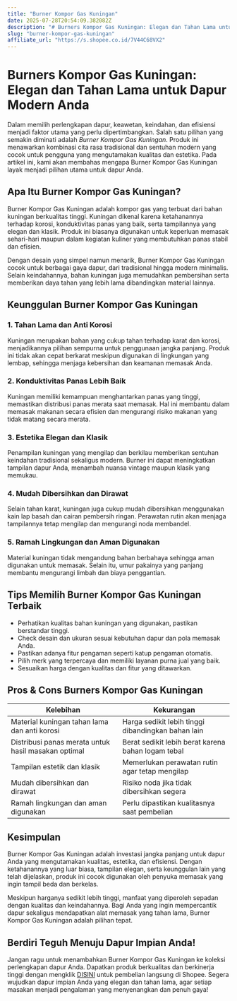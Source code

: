 ```yaml
---
title: "Burner Kompor Gas Kuningan"
date: 2025-07-28T20:54:09.382082Z
description: "# Burners Kompor Gas Kuningan: Elegan dan Tahan Lama untuk Dapur Modern Anda..."
slug: "burner-kompor-gas-kuningan"
affiliate_url: "https://s.shopee.co.id/7V44C68VX2"
---
```

# Burners Kompor Gas Kuningan: Elegan dan Tahan Lama untuk Dapur Modern Anda

Dalam memilih perlengkapan dapur, keawetan, keindahan, dan efisiensi menjadi faktor utama yang perlu dipertimbangkan. Salah satu pilihan yang semakin diminati adalah *Burner Kompor Gas Kuningan*. Produk ini menawarkan kombinasi cita rasa tradisional dan sentuhan modern yang cocok untuk pengguna yang mengutamakan kualitas dan estetika. Pada artikel ini, kami akan membahas mengapa Burner Kompor Gas Kuningan layak menjadi pilihan utama untuk dapur Anda.

## Apa Itu Burner Kompor Gas Kuningan?

Burner Kompor Gas Kuningan adalah kompor gas yang terbuat dari bahan kuningan berkualitas tinggi. Kuningan dikenal karena ketahanannya terhadap korosi, konduktivitas panas yang baik, serta tampilannya yang elegan dan klasik. Produk ini biasanya digunakan untuk keperluan memasak sehari-hari maupun dalam kegiatan kuliner yang membutuhkan panas stabil dan efisien.

Dengan desain yang simpel namun menarik, Burner Kompor Gas Kuningan cocok untuk berbagai gaya dapur, dari tradisional hingga modern minimalis. Selain keindahannya, bahan kuningan juga memudahkan pembersihan serta memberikan daya tahan yang lebih lama dibandingkan material lainnya.

## Keunggulan Burner Kompor Gas Kuningan

### 1. Tahan Lama dan Anti Korosi

Kuningan merupakan bahan yang cukup tahan terhadap karat dan korosi, menjadikannya pilihan sempurna untuk penggunaan jangka panjang. Produk ini tidak akan cepat berkarat meskipun digunakan di lingkungan yang lembap, sehingga menjaga kebersihan dan keamanan memasak Anda.

### 2. Konduktivitas Panas Lebih Baik

Kuningan memiliki kemampuan menghantarkan panas yang tinggi, memastikan distribusi panas merata saat memasak. Hal ini membantu dalam memasak makanan secara efisien dan mengurangi risiko makanan yang tidak matang secara merata.

### 3. Estetika Elegan dan Klasik

Penampilan kuningan yang mengilap dan berkilau memberikan sentuhan keindahan tradisional sekaligus modern. Burner ini dapat meningkatkan tampilan dapur Anda, menambah nuansa vintage maupun klasik yang memukau.

### 4. Mudah Dibersihkan dan Dirawat

Selain tahan karat, kuningan juga cukup mudah dibersihkan menggunakan kain lap basah dan cairan pembersih ringan. Perawatan rutin akan menjaga tampilannya tetap mengilap dan mengurangi noda membandel.

### 5. Ramah Lingkungan dan Aman Digunakan

Material kuningan tidak mengandung bahan berbahaya sehingga aman digunakan untuk memasak. Selain itu, umur pakainya yang panjang membantu mengurangi limbah dan biaya penggantian.

## Tips Memilih Burner Kompor Gas Kuningan Terbaik

- Perhatikan kualitas bahan kuningan yang digunakan, pastikan berstandar tinggi.
- Check desain dan ukuran sesuai kebutuhan dapur dan pola memasak Anda.
- Pastikan adanya fitur pengaman seperti katup pengaman otomatis.
- Pilih merk yang terpercaya dan memiliki layanan purna jual yang baik.
- Sesuaikan harga dengan kualitas dan fitur yang ditawarkan.

## Pros & Cons Burners Kompor Gas Kuningan

| Kelebihan | Kekurangan |
|------------|--------------|
| Material kuningan tahan lama dan anti korosi | Harga sedikit lebih tinggi dibandingkan bahan lain |
| Distribusi panas merata untuk hasil masakan optimal | Berat sedikit lebih berat karena bahan logam tebal |
| Tampilan estetik dan klasik | Memerlukan perawatan rutin agar tetap mengilap |
| Mudah dibersihkan dan dirawat | Risiko noda jika tidak dibersihkan segera |
| Ramah lingkungan dan aman digunakan | Perlu dipastikan kualitasnya saat pembelian |

## Kesimpulan

Burner Kompor Gas Kuningan adalah investasi jangka panjang untuk dapur Anda yang mengutamakan kualitas, estetika, dan efisiensi. Dengan ketahanannya yang luar biasa, tampilan elegan, serta keunggulan lain yang telah dijelaskan, produk ini cocok digunakan oleh penyuka memasak yang ingin tampil beda dan berkelas.

Meskipun harganya sedikit lebih tinggi, manfaat yang diperoleh sepadan dengan kualitas dan keindahannya. Bagi Anda yang ingin mempercantik dapur sekaligus mendapatkan alat memasak yang tahan lama, Burner Kompor Gas Kuningan adalah pilihan tepat.

## Berdiri Teguh Menuju Dapur Impian Anda!

Jangan ragu untuk menambahkan Burner Kompor Gas Kuningan ke koleksi perlengkapan dapur Anda. Dapatkan produk berkualitas dan berkinerja tinggi dengan mengklik [DISINI](https://s.shopee.co.id/7V44C68VX2) untuk pembelian langsung di Shopee. Segera wujudkan dapur impian Anda yang elegan dan tahan lama, agar setiap masakan menjadi pengalaman yang menyenangkan dan penuh gaya!